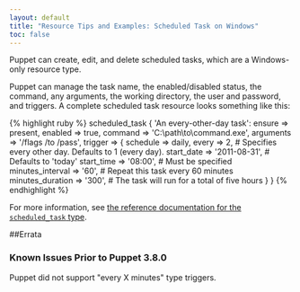 ```yaml
---
layout: default
title: "Resource Tips and Examples: Scheduled Task on Windows"
toc: false
---
```


[scheduledtask]: /references/3.8.latest/type.html#scheduledtask

Puppet can create, edit, and delete scheduled tasks, which are a Windows-only resource type.

Puppet can manage the task name, the enabled/disabled status, the command, any arguments, the working directory, the user and password, and triggers. A complete scheduled task resource looks something like this:

{% highlight ruby %}
    scheduled_task { 'An every-other-day task':
      ensure    => present,
      enabled   => true,
      command   => 'C:\path\to\command.exe',
      arguments => '/flags /to /pass',
      trigger   => {
        schedule   => daily,
        every      => 2,            # Specifies every other day. Defaults to 1 (every day).
        start_date => '2011-08-31', # Defaults to 'today'
        start_time => '08:00',      # Must be specified
        minutes_interval => '60',   # Repeat this task every 60 minutes
        minutes_duration => '300',  # The task will run for a total of five hours
      }
    }
{% endhighlight %}

For more information, see [the reference documentation for the `scheduled_task` type][scheduledtask].

##Errata

### Known Issues Prior to Puppet 3.8.0

Puppet did not support "every X minutes" type triggers.